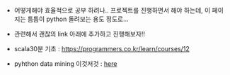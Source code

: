 - 어떻게해야 효율적으로 공부 하려나.. 프로젝트를 진행하면서 해야 하는데, 이 페이지는 틈틈이 python 돌려보는 용도 정도로... 

- 관련해서 괜찮의 link 아래에 추가하고 진행해보자!! 

- scala30분 기초 : https://programmers.co.kr/learn/courses/12

- pyhthon data mining 이것저것 : <a href="https://datascienceschool.net/view-notebook/661128713b654edc928ecb455a826b1d/#14%EC%A0%88:-%ED%8C%8C%EC%9D%B4%EC%8D%AC%EC%9D%84-%EC%82%AC%EC%9A%A9%ED%95%9C-%EC%9D%8C%EC%84%B1-%EC%A0%84%EC%B2%98%EB%A6%AC">here</a>

